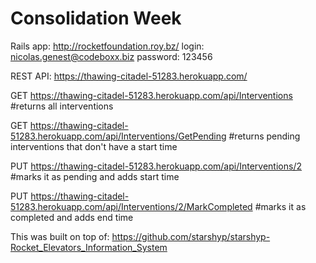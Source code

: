 # Consolidation Week

Rails app: http://rocketfoundation.roy.bz/
login: nicolas.genest@codeboxx.biz
password: 123456


REST API: https://thawing-citadel-51283.herokuapp.com/


GET
https://thawing-citadel-51283.herokuapp.com/api/Interventions
#returns all interventions

GET
https://thawing-citadel-51283.herokuapp.com/api/Interventions/GetPending
#returns pending interventions that don't have a start time

PUT
https://thawing-citadel-51283.herokuapp.com/api/Interventions/2
#marks it as pending and adds start time

PUT
https://thawing-citadel-51283.herokuapp.com/api/Interventions/2/MarkCompleted
#marks it as completed and adds end time


This was built on top of: https://github.com/starshyp/starshyp-Rocket_Elevators_Information_System

